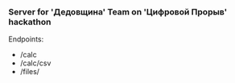 ### Server for 'Дедовщина' Team on 'Цифровой Прорыв' hackathon

Endpoints:

- /calc
- /calc/csv
- /files/<filename>